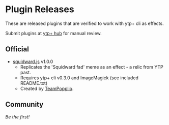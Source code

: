 # Plugin Releases

These are released plugins that are verified to work with ytp+ cli as effects.

Submit plugins at [ytp+ hub](https://discord.gg/8ppmspR6Wh) for manual review.

## Official

* [squidward.js](https://ytp-plus.github.io/plugins/squidward-1.0.0.zip) v1.0.0
    * Replicates the 'Squidward fad' meme as an effect - a relic from YTP past.
    * Requires ytp+ cli v0.3.0 and ImageMagick (see included README.txt)
    * Created by [TeamPopplio](https://github.com/TeamPopplio/).

## Community

*Be the first!*
